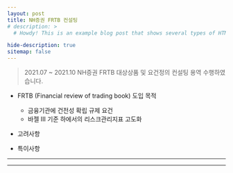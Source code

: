 ```yaml
---
layout: post
title: NH증권 FRTB 컨설팅
# description: >
  # Howdy! This is an example blog post that shows several types of HTML content supported in this theme.

hide-description: true
sitemap: false
---
```


> 2021.07 ~ 2021.10 NH증권 FRTB 대상상품 및 요건정의 컨설팅 용역 수행하였습니다.


* FRTB (Financial review of trading book) 도입 목적
  - 금융기관에 건전성 확립 규제 요건
  - 바젤 III 기준 하에서의 리스크관리지표 고도화

* 고려사항
* 특이사항


---

<!-- [자세히 보기](../../../docs/1-2_assetalloc/#black-litterman) -->

---
